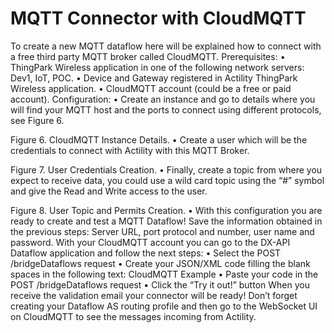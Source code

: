 # MQTT Connector with CloudMQTT


To create a new MQTT dataflow here will be explained how to connect with a free third party MQTT broker called CloudMQTT.
Prerequisites:
•	ThingPark Wireless application in one of the following network servers: Dev1, IoT, POC.
•	Device and Gateway registered in Actility ThingPark Wireless application.
•	CloudMQTT account (could be a free or paid account).
Configuration:
•	Create an instance and go to details where you will find your MQTT host and the ports to connect using different protocols, see Figure 6.
 
Figure 6. CloudMQTT Instance Details.
•	Create a user which will be the credentials to connect with Actility with this MQTT Broker.
 
Figure 7. User Credentials Creation.
•	Finally, create a topic from where you expect to receive data, you could use a wild card topic using the “#” symbol and give the Read and Write access to the user.
 
Figure 8. User Topic and Permits Creation.
•	With this configuration you are ready to create and test a MQTT Dataflow! Save the information obtained in the previous steps: Server URL, port protocol and number, user name and password.
With your CloudMQTT account you can go to the DX-API Dataflow application and follow the next steps:
•	Select the POST /bridgeDataflows request
•	Create your JSON/XML code filling the blank spaces in the following text:
CloudMQTT Example
•	Paste your code in the POST /bridgeDataflows request
•	Click the “Try it out!” button
When you receive the validation email your connector will be ready! Don’t forget creating your Dataflow AS routing profile and then go to the WebSocket UI on CloudMQTT to see the messages incoming from Actility.
